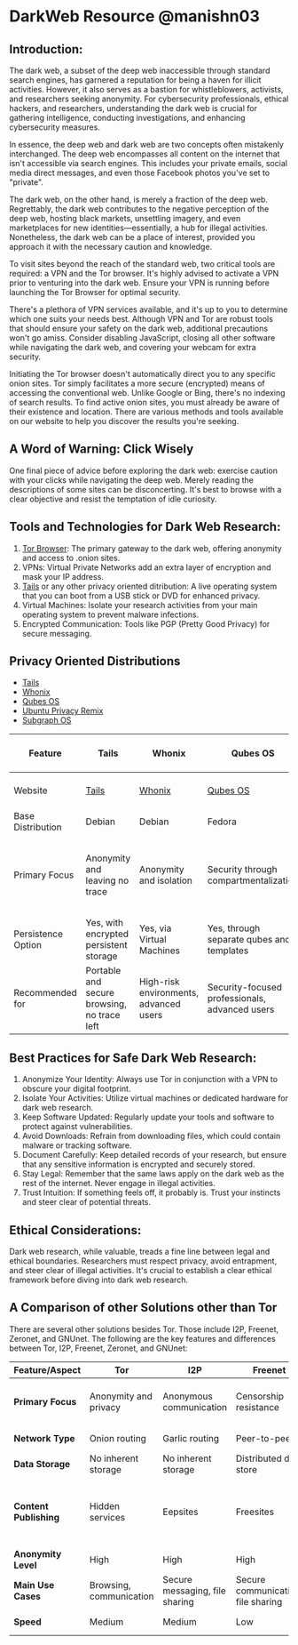# DarkWeb  Resource @manishn03

## Introduction:
The dark web, a subset of the deep web inaccessible through standard search engines, has garnered a reputation for being a haven for illicit activities. However, it also serves as a bastion for whistleblowers, activists, and researchers seeking anonymity. For cybersecurity professionals, ethical hackers, and researchers, understanding the dark web is crucial for gathering intelligence, conducting investigations, and enhancing cybersecurity measures. 

In essence, the deep web and dark web are two concepts often mistakenly interchanged. The deep web encompasses all content on the internet that isn't accessible via search engines. This includes your private emails, social media direct messages, and even those Facebook photos you've set to "private".

The dark web, on the other hand, is merely a fraction of the deep web. Regrettably, the dark web contributes to the negative perception of the deep web, hosting black markets, unsettling imagery, and even marketplaces for new identities—essentially, a hub for illegal activities. Nonetheless, the dark web can be a place of interest, provided you approach it with the necessary caution and knowledge.

To visit sites beyond the reach of the standard web, two critical tools are required: a VPN and the Tor browser. It's highly advised to activate a VPN prior to venturing into the dark web. Ensure your VPN is running before launching the Tor Browser for optimal security.

There's a plethora of VPN services available, and it's up to you to determine which one suits your needs best. Although VPN and Tor are robust tools that should ensure your safety on the dark web, additional precautions won't go amiss. Consider disabling JavaScript, closing all other software while navigating the dark web, and covering your webcam for extra security.

Initiating the Tor browser doesn't automatically direct you to any specific onion sites. Tor simply facilitates a more secure (encrypted) means of accessing the conventional web. Unlike Google or Bing, there's no indexing of search results. To find active onion sites, you must already be aware of their existence and location. There are various methods and tools available on our website to help you discover the results you're seeking.

## A Word of Warning: Click Wisely
One final piece of advice before exploring the dark web: exercise caution with your clicks while navigating the deep web. Merely reading the descriptions of some sites can be disconcerting. It's best to browse with a clear objective and resist the temptation of idle curiosity.

## Tools and Technologies for Dark Web Research:
1. [Tor Browser](https://www.torproject.org/): The primary gateway to the dark web, offering anonymity and access to .onion sites.
2. VPNs: Virtual Private Networks add an extra layer of encryption and mask your IP address.
3. [Tails](https://tails.boum.org/) or any other privacy oriented ditribution: A live operating system that you can boot from a USB stick or DVD for enhanced privacy.
4. Virtual Machines: Isolate your research activities from your main operating system to prevent malware infections.
5. Encrypted Communication: Tools like PGP (Pretty Good Privacy) for secure messaging.

## Privacy Oriented Distributions

- [Tails](https://tails.boum.org/)
- [Whonix](https://www.whonix.org/)
- [Qubes OS](https://www.qubes-os.org/)
- [Ubuntu Privacy Remix](http://www.privacyremix.org/)
- [Subgraph OS](https://subgraph.com/sgos/)

| Feature               | Tails                                      | Whonix                                     | Qubes OS                                      | Ubuntu Privacy Remix                         | Subgraph OS                                   |
|-----------------------|--------------------------------------------|--------------------------------------------|-----------------------------------------------|----------------------------------------------|-----------------------------------------------|
| Website               | [Tails](https://tails.boum.org/)           | [Whonix](https://www.whonix.org/)           | [Qubes OS](https://www.qubes-os.org/)         | [Ubuntu Privacy Remix](http://www.privacyremix.org/) | [Subgraph OS](https://subgraph.com/sgos/)      |
| Base Distribution     | Debian                                     | Debian                                     | Fedora                                       | Ubuntu                                       | Debian                                        |
| Primary Focus         | Anonymity and leaving no trace             | Anonymity and isolation                    | Security through compartmentalization         | Data protection and privacy                  | Security and privacy with user-friendly design |
| Persistence Option    | Yes, with encrypted persistent storage     | Yes, via Virtual Machines                  | Yes, through separate qubes and templates     | No                                           | Yes, with encrypted storage                   |
| Recommended for       | Portable and secure browsing, no trace left| High-risk environments, advanced users     | Security-focused professionals, advanced users| Secure offline data handling and editing    | Everyday users seeking enhanced security      |

## Best Practices for Safe Dark Web Research:
1. Anonymize Your Identity: Always use Tor in conjunction with a VPN to obscure your digital footprint.
2. Isolate Your Activities: Utilize virtual machines or dedicated hardware for dark web research.
3. Keep Software Updated: Regularly update your tools and software to protect against vulnerabilities.
4. Avoid Downloads: Refrain from downloading files, which could contain malware or tracking software.
5. Document Carefully: Keep detailed records of your research, but ensure that any sensitive information is encrypted and securely stored.
6. Stay Legal: Remember that the same laws apply on the dark web as the rest of the internet. Never engage in illegal activities.
7. Trust Intuition: If something feels off, it probably is. Trust your instincts and steer clear of potential threats.

## Ethical Considerations:
Dark web research, while valuable, treads a fine line between legal and ethical boundaries. Researchers must respect privacy, avoid entrapment, and steer clear of illegal activities. It's crucial to establish a clear ethical framework before diving into dark web research.

## A Comparison of other Solutions other than Tor

There are several other solutions besides Tor. Those include I2P, Freenet, Zeronet, and GNUnet. The following are the key features and differences between Tor, I2P, Freenet, Zeronet, and GNUnet:

| Feature/Aspect | Tor                   | I2P                    | Freenet                | Zeronet               | GNUnet                 |
|----------------|-----------------------|------------------------|------------------------|-----------------------|------------------------|
| **Primary Focus** | Anonymity and privacy | Anonymous communication| Censorship resistance  | Decentralized websites| Secure peer-to-peer networking |
| **Network Type** | Onion routing         | Garlic routing         | Peer-to-peer           | Peer-to-peer          | Peer-to-peer           |
| **Data Storage** | No inherent storage   | No inherent storage    | Distributed data store | On user's device      | Distributed data store |
| **Content Publishing** | Hidden services    | Eepsites               | Freesites              | Zites                 | ECRS (Encrypted Content-Addressable Storage System) |
| **Anonymity Level** | High                | High                    | High                  | Medium                | High                   |
| **Main Use Cases** | Browsing, communication | Secure messaging, file sharing | Secure communication, file sharing | Hosting decentralized websites | Secure file sharing, messaging |
| **Speed**        | Medium                | Medium                 | Low                   | High                  | Low to medium          |
